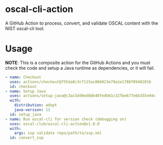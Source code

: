 # oscal-cli-action

A GitHub Action to process, convert, and validate OSCAL content with the NIST oscal-cli tool.

# Usage

**NOTE**: This is a composite action for the GitHub Actions and you must check
the code and setup a Java runtime as dependencies, or it will fail.

```yaml
- name: Checkout
  uses: actions/checkout@755da8c3cf115ac066823e79a1e1788f8940201b
  id: checkout
- name: Setup Java
  uses: actions/setup-java@c3ac5dd0ed8db40fedb61c32fbe677e6b355e94c
  with:
    distribution: adopt
    java-version: 11
  id: setup_java
- name: Run oscal-cli for version check (debugging on)
  uses: oscal-club/oscal-cli-action@v1.0.0
  with:
    args: ssp validate repo/path/to/ssp.xml
  id: convert_ssp
```